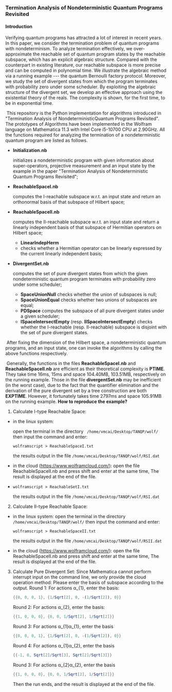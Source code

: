 ### Termination Analysis of Nondeterministic Quantum Programs Revisited

#### Introduction

Verifying quantum programs has attracted a lot of interest in recent years. In this paper, we consider the termination problem of quantum programs
with nondeterminism.
To analyze termination effectively, we over-approximate the reachable set of quantum program states by the reachable subspace,
which has an explicit algebraic structure.
Compared with the counterpart in existing literature, our reachable subspace is more precise and can be computed in polynomial time.
We illustrate the algebraic method via a running example --- the quantum Bernoulli factory protocol.
Moreover, we study the set of divergent states from which the program terminates with probability zero under some scheduler. By exploiting the algebraic structure of the divergent set, we develop an effective approach using the existential theory of the reals.
The complexity is shown, for the first time, to be in exponential time.

​	This repository is the Python implementation for algorithms introduced in "Termination Analysis of NondeterministicQuantum Programs Revisited". The prototypes of Algorithms have been implemented in the Wolfram language on Mathematica 11.3 with Intel Core i5-10700 CPU at 2.90GHz.  All the functions required  for analyzing the termination of a nondeterministic quantum program are listed as follows.

- **Initialization.nb**

  initializes a nondeterministic program with given information about super-operators, projective measurement and an input state by the example in the paper "Termination Analysis of Nondeterministic Quantum Programs Revisited";

- **ReachableSpaceI.nb**

  computes the I-reachable subspace w.r.t. an input state and return an orthonormal basis of that subspace of Hilbert space;

- **ReachableSpaceII.nb**

  computes the II-reachable subspace w.r.t. an input state and return a linearly independent basis of that subspace of Hermitian operators on Hilbert space;

  	+ **LinearIndepHerm**
  	+ checks whether a Hermitian operator can be linearly expressed by the current linearly independent basis;

- **DivergentSet.nb**

  computes the set of pure divergent states from which the given nondeterministic quantum program terminates with probability zero under some scheduler;
  
   + **SpaceUnionNull** checks whether the union of subspaces is null;
   + **SpaceUnionEqual**  checks whether two unions of subspaces are equal;
   + **PDSpace**  computes the subspace of all pure divergent states under a given scheduler;
   + **ISpaceIntersectEmpty**  (resp.  **IISpaceIntersectEmpty**) checks whether the I-reachable (resp. II-reachable) subspace is disjoint with the set of pure divergent states.

​        After fixing the dimension of the Hilbert space, a nondeterministic quantum programs, and an input state, one can invoke the algorithms by calling the above functions respectively.

​       Generally, the functions in the files **ReachableSpaceI.nb** and **ReachableSpaceII.nb**  are efficient as their theoretical complexity is **PTIME**. They take time 16ms, 15ms and space 104.40MB, 103.51MB, respectively on the running example. Those in the file **divergentSet.nb**  may be inefficient (in the worst case), due to the fact that the quantifier elimination and the derivation of the pure divergent set by a tree construction are both  **EXPTIME**. However, it fortunately takes time 2797ms and space 105.91MB on the running example.
**How to reproduce the example?**

1. Calculate I-type Reachable Space:

- in the linux system:

  open the terminal in the directory   ``` /home/vmcai/Desktop/TANQP/wolf/```
  then input the command and enter: 

  ```
  wolframscript > ReachableSpaceI.txt
  ```

  the results output in the file ```/home/vmcai/Desktop/TANQP/wolf/RSI.dat```

- in the cloud (https://www.wolframcloud.com/):
  open the file ReachableSpaceII.nb and press shift and enter at the same time,
  The result is displayed at the end of the file.

- ```
  wolframscript > ReachableSetI.txt
  ```

  the results output in the file ```/home/vmcai/Desktop/TANQP/wolf/RSI.dat```

  

2. Calculate II-type Reachable Space:

- in the linux system:
  open the terminal in the directory ```/home/vmcai/Desktop/TANQP/wolf/```
  then input the command and enter:

  ```
  wolframscript > ReachableSpaceII.txt
  ```

  the results output in the file ```/home/vmcai/Desktop/TANQP/wolf/RSII.dat```

- in the cloud (https://www.wolframcloud.com/):
  open the file ReachableSpaceII.nb and press shift and enter at the same time,
  The result  is displayed at the end of the file.

3. Calculate Pure Divergent Set:
   Since Mathematica cannot perform interrupt input on the command line, we only provide the cloud operation method:
   Please enter the basis of subspace according to the output.
   Round 1: For actions α_{1}, enter the basis:

   ```mathematica
   {{0, 0, 0, 1}, {1/Sqrt[2], 0, -(1/Sqrt[2]), 0}}
   ```

   Round 2: For actions α_{2}, enter the basis:

   ```mathematica
   {{1, 0, 0, 0}, {0, 0, 1/Sqrt[2], 1/Sqrt[2]}}
   ```

   Round 3: For actions α_{1}α_{1}, enter the basis

   ```mathematica
   {{0, 0, 0, 1}, {1/Sqrt[2], 0, -(1/Sqrt[2]), 0}}
   ```

   Round 4: For actions α_{1}α_{2}, enter the basis

   ```mathematica
   {{-1, 0, Sqrt[2]/Sqrt[3], Sqrt[2]/Sqrt[3]}}
   ```

   Round 3: For actions α_{2}α_{2}, enter the basis

   ```mathematica
   {{1, 0, 0, 0}, {0, 0, 1/Sqrt[2], 1/Sqrt[2]}}
   ```

   Then the run ends, and the result is displayed at the end of the file.

